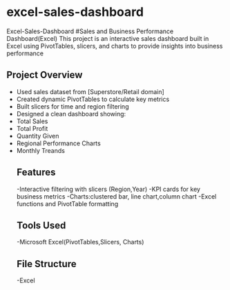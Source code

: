# excel-sales-dashboard
Excel-Sales-Dashboard
#Sales and Business Performance Dashboard(Excel)
This project is an interactive sales dashboard built in Excel using PivotTables, slicers, and charts to provide insights into business performance
## Project Overview
- Used sales dataset from [Superstore/Retail domain]
- Created dynamic PivotTables to calculate key metrics
- Built slicers for time and region filtering
- Designed a clean dashboard showing:
- Total Sales
- Total Profit
- Quantity Given
- Regional Performance Charts
- Monthly Treands
  ## Features
  -Interactive filtering with slicers (Region,Year)
  -KPI cards for key business metrics
  -Charts:clustered bar, line chart,column chart
  -Excel functions and PivotTable formatting
  ## Tools Used
  -Microsoft Excel(PivotTables,Slicers, Charts)
  ## File Structure
  -Excel
  
  
